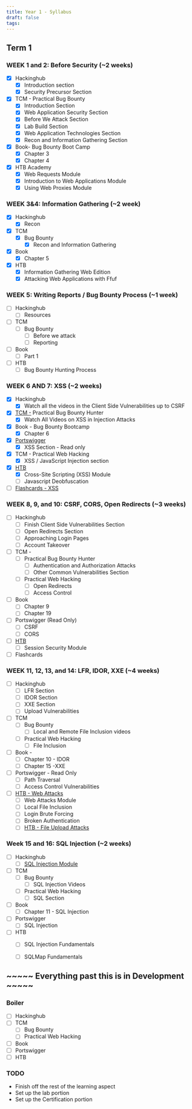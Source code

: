 ```yaml
---
title: Year 1 - Syllabus
draft: false
tags:
---
```


## Term 1
### WEEK 1 and 2: Before Security (~2 weeks)

- [x] Hackinghub
    - [x] Introduction section
    - [x] Security Precursor Section
- [x] TCM - Practical Bug Bounty
    - [x] Introduction Section
    - [x] Web Application Security Section
    - [x] Before We Attack Section
    - [x] Lab Build Section
    - [x] Web Application Technologies Section
    - [x] Recon and Information Gathering Section
- [x] Book- Bug Bounty Boot Camp
    - [x] Chapter 3
    - [x] Chapter 4
- [x] HTB Academy
    - [x] Web Requests Module
    - [x] Introduction to Web Applications Module
    - [x] Using Web Proxies Module

### WEEK 3&4: Information Gathering (~2 week)

- [x] Hackinghub
    - [x] Recon
- [x] TCM
    - [x] Bug Bounty
        - [x] Recon and Information Gathering
- [x] Book
    - [x] Chapter 5
- [x] HTB
    - [x] Information Gathering Web Edition
    - [x] Attacking Web Applications with Ffuf

### WEEK 5: Writing Reports / Bug Bounty Process (~1 week)

- [ ] Hackinghub
    - [ ] Resources
- [ ] TCM
    - [ ] Bug Bounty
        - [ ] Before we attack
        - [ ] Reporting
- [ ] Book
    - [ ] Part 1
- [ ] HTB
    - [ ] Bug Bounty Hunting Process

### WEEK 6 AND 7: XSS (~2 weeks)

- [x] Hackinghub
    - [x] Watch all the videos in the Client Side Vulnerabilities up to CSRF
- [x] [TCM -](https://academy.tcm-sec.com/courses/2167756/lectures/49302904) Practical Bug Bounty Hunter
    - [x] Watch All Videos on XSS in Injection Attacks
- [x] Book - Bug Bounty Bootcamp
    - [x] Chapter 6
- [x] [Portswigger](https://portswigger.net/web-security/cross-site-scripting)
    - [x] XSS Section - Read only
- [x] TCM - Practical Web Hacking
    - [x] XSS / JavaScript Injection section
- [x] [HTB](https://academy.hackthebox.com/module/103/section/965)
    - [x] Cross-Site Scripting (XSS) Module
    - [ ] Javascript Deobfuscation
- [ ] [Flashcards - XSS](https://www.brainscape.com/l/study?classes=22641296-18098976&type=progressive)

### WEEK 8, 9, and 10: CSRF, CORS, Open Redirects (~3 weeks)

- [ ] Hackinghub
    - [ ] Finish Client Side Vulnerabilities Section
    - [ ] Open Redirects Section
    - [ ] Approaching Login Pages
    - [ ] Account Takeover
- [ ] TCM -
    - [ ] Practical Bug Bounty Hunter
        - [ ] Authentication and Authorization Attacks
        - [ ] Other Common Vulnerabilities Section
    - [ ] Practical Web Hacking
        - [ ] Open Redirects
        - [ ] Access Control
- [ ] Book
    - [ ] Chapter 9
    - [ ] Chapter 19
- [ ] Portswigger (Read Only)
    - [ ] CSRF
    - [ ] CORS
- [ ] [HTB](https://academy.hackthebox.com/module/details/153)
    - [ ] Session Security Module
- [ ] Flashcards

### WEEK 11, 12, 13, and 14: LFR, IDOR, XXE (~4 weeks)

- [ ] Hackinghub
    - [ ] LFR Section
    - [ ] IDOR Section
    - [ ] XXE Section
    - [ ] Upload Vulnerabilities
- [ ] TCM
    - [ ] Bug Bounty
        - [ ] Local and Remote File Inclusion videos
    - [ ] Practical Web Hacking
        - [ ] File Inclusion
- [ ] Book -
    - [ ] Chapter 10 - IDOR
    - [ ] Chapter 15 -XXE
- [ ] Portswigger - Read Only
    - [ ] Path Traversal
    - [ ] Access Control Vulnerabilities
- [ ] [HTB - Web Attacks](https://academy.hackthebox.com/module/details/134)
    - [ ] Web Attacks Module
    - [ ] Local File Inclusion
    - [ ] Login Brute Forcing
    - [ ] Broken Authentication
    - [ ] [HTB - File Upload Attacks](https://academy.hackthebox.com/module/details/136)

### Week 15 and 16: SQL Injection (~2 weeks)

- [ ] Hackinghub
    - [ ] [SQL Injection Module](https://app.hackinghub.io/hubs/nbbc-sqli)
- [ ] TCM
    - [ ] Bug Bounty
        - [ ] SQL Injection Videos
    - [ ] Practical Web Hacking
        - [ ] SQL Section
- [ ] Book
    - [ ] Chapter 11 - SQL Injection
- [ ] Portswigger
    - [ ] SQL Injection
- [ ] HTB
    - [ ] SQL Injection Fundamentals
    - [ ] SQLMap Fundamentals


## ~~~~~ Everything past this is in Development ~~~~~

### Boiler

- [ ]  Hackinghub
- [ ]  TCM
    - [ ]  Bug Bounty
    - [ ]  Practical Web Hacking
- [ ]  Book
- [ ]  Portswigger
- [ ]  HTB

### TODO
- Finish off the rest of the learning aspect
- Set up the lab portion
- Set up the Certification portion


